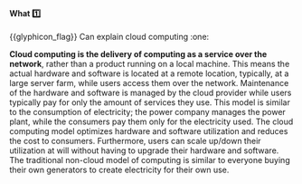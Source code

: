 <div id="title">

#### What :one:

<span id="prereqs"></span>

</div>
<span id="outcomes">{{glyphicon_flag}} Can explain cloud computing :one:</span>

<div id="body">

**Cloud computing is the delivery of computing as a service over the network**, rather than a product running on a local machine. This means the actual hardware and software is located at a remote location, typically, at a large server farm, while users access them over the network. Maintenance of the hardware and software is managed by the cloud provider while users typically pay for only the amount of services they use. This model is similar to the consumption of electricity; the power company manages the power plant, while the consumers pay them only for the electricity used. The cloud computing model optimizes hardware and software utilization and reduces the cost to consumers. Furthermore, users can scale up/down their utilization at will without having to upgrade their hardware and software. The traditional non-cloud model of computing is similar to everyone buying their own generators to create electricity for their own use.

</div>

<div id="extras">
</div>